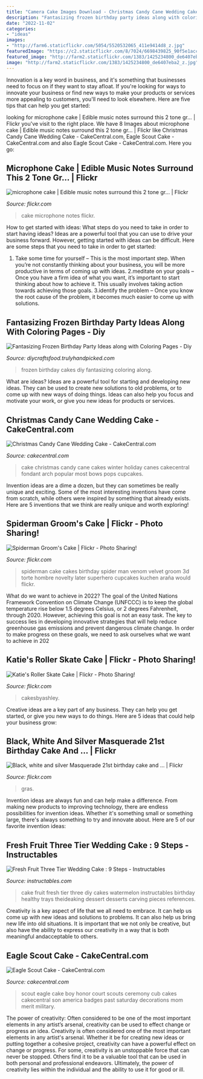 ```yaml
---
title: "Camera Cake Images Download - Christmas Candy Cane Wedding Cake"
description: "Fantasizing frozen birthday party ideas along with coloring pages"
date: "2022-11-02"
categories:
- "ideas"
images:
- "http://farm6.staticflickr.com/5054/5520532065_411e9414d8_z.jpg"
featuredImage: "https://c2.staticflickr.com/8/7024/6698439825_90f5e1acc4_b.jpg"
featured_image: "http://farm2.staticflickr.com/1383/1425234800_de6407eba2_z.jpg"
image: "http://farm2.staticflickr.com/1383/1425234800_de6407eba2_z.jpg"
---
```



Innovation is a key word in business, and it's something that businesses need to focus on if they want to stay afloat. If you're looking for ways to innovate your business or find new ways to make your products or services more appealing to customers, you'll need to look elsewhere. Here are five tips that can help you get started: 

	

		
looking for microphone cake | Edible music notes surround this 2 tone gr… | Flickr you've visit to the right place. We have 8 Images about microphone cake | Edible music notes surround this 2 tone gr… | Flickr like Christmas Candy Cane Wedding Cake - CakeCentral.com, Eagle Scout Cake - CakeCentral.com and also Eagle Scout Cake - CakeCentral.com. Here you go:
		
    
## Microphone Cake | Edible Music Notes Surround This 2 Tone Gr… | Flickr

<img loading=lazy src="https://c1.staticflickr.com/5/4080/4850067896_a7cd1a9e7d_b.jpg" onerror="this.onerror=null;this.src='https://tse4.mm.bing.net/th?id=OIP.dZezZLqilkW7I7yF4HBZkgHaLD&amp;pid=15.1';" alt="microphone cake | Edible music notes surround this 2 tone gr… | Flickr">

_Source: flickr.com_

>cake microphone notes flickr. 

	

How to get started with ideas: What steps do you need to take in order to start having ideas?
Ideas are a powerful tool that you can use to drive your business forward. However, getting started with ideas can be difficult. Here are some steps that you need to take in order to get started: 
1. Take some time for yourself – This is the most important step. When you’re not constantly thinking about your business, you will be more productive in terms of coming up with ideas. 
2.meditate on your goals – Once you have a firm idea of what you want, it’s important to start thinking about how to achieve it. This usually involves taking action towards achieving those goals. 
3.identify the problem – Once you know the root cause of the problem, it becomes much easier to come up with solutions.

    
## Fantasizing Frozen Birthday Party Ideas Along With Coloring Pages - Diy

<img loading=lazy src="http://diycraftsfood.trulyhandpicked.com/wp-content/uploads/2016/05/Frozen-Birthday-cakes-716x1024.jpg" onerror="this.onerror=null;this.src='https://tse1.mm.bing.net/th?id=OIP.t9eOc5_VJ-CJBbiRbLNUQAHaKl&amp;pid=15.1';" alt="Fantasizing Frozen Birthday Party Ideas along with Coloring Pages - Diy">

_Source: diycraftsfood.trulyhandpicked.com_

>frozen birthday cakes diy fantasizing coloring along. 

	

What are ideas?
Ideas are a powerful tool for starting and developing new ideas. They can be used to create new solutions to old problems, or to come up with new ways of doing things. Ideas can also help you focus and motivate your work, or give you new ideas for products or services.

    
## Christmas Candy Cane Wedding Cake - CakeCentral.com

<img loading=lazy src="https://cdn001.cakecentral.com/gallery/2015/03/900_835732toPU_christmas-candy-cane-wedding-cake.jpg" onerror="this.onerror=null;this.src='https://tse1.mm.bing.net/th?id=OIP.02mqbPmK4DxRUPjKVxhQPwHaJ4&amp;pid=15.1';" alt="Christmas Candy Cane Wedding Cake - CakeCentral.com">

_Source: cakecentral.com_

>cake christmas candy cane cakes winter holiday canes cakecentral fondant arch popular most bows pops cupcakes. 

	

Invention ideas are a dime a dozen, but they can sometimes be really unique and exciting. Some of the most interesting inventions have come from scratch, while others were inspired by something that already exists. Here are 5 inventions that we think are really unique and worth exploring!

    
## Spiderman Groom&#039;s Cake | Flickr - Photo Sharing!

<img loading=lazy src="http://farm2.staticflickr.com/1383/1425234800_de6407eba2_z.jpg" onerror="this.onerror=null;this.src='https://tse1.mm.bing.net/th?id=OIP.txoucKSReZ5eazdc1DQqUwHaJ4&amp;pid=15.1';" alt="Spiderman Groom&#039;s Cake | Flickr - Photo Sharing!">

_Source: flickr.com_

>spiderman cake cakes birthday spider man venom velvet groom 3d torte hombre novelty later superhero cupcakes kuchen araña would flickr. 

	

What do we want to achieve in 2022?
The goal of the United Nations Framework Convention on Climate Change (UNFCCC) is to keep the global temperature rise below 1.5 degrees Celsius, or 2 degrees Fahrenheit, through 2020. However, achieving this goal is not an easy task. The key to success lies in developing innovative strategies that will help reduce greenhouse gas emissions and prevent dangerous climate change. In order to make progress on these goals, we need to ask ourselves what we want to achieve in 202
    
## Katie&#039;s Roller Skate Cake | Flickr - Photo Sharing!

<img loading=lazy src="http://farm6.staticflickr.com/5054/5520532065_411e9414d8_z.jpg" onerror="this.onerror=null;this.src='https://tse2.mm.bing.net/th?id=OIP.Q9J1gmpp1p2ZtrYDSRgHUAAAAA&amp;pid=15.1';" alt="Katie&#039;s Roller Skate Cake | Flickr - Photo Sharing!">

_Source: flickr.com_

>cakesbyashley. 

	

Creative ideas are a key part of any business. They can help you get started, or give you new ways to do things. Here are 5 ideas that could help your business grow:

    
## Black, White And Silver Masquerade 21st Birthday Cake And … | Flickr

<img loading=lazy src="https://c2.staticflickr.com/8/7024/6698439825_90f5e1acc4_b.jpg" onerror="this.onerror=null;this.src='https://tse4.mm.bing.net/th?id=OIP.gY9vPdPmcp_orm98khnSrQHaOM&amp;pid=15.1';" alt="Black, white and silver Masquerade 21st birthday cake and … | Flickr">

_Source: flickr.com_

>gras. 

	

Invention ideas are always fun and can help make a difference. From making new products to improving technology, there are endless possibilities for invention ideas. Whether it's something small or something large, there's always something to try and innovate about. Here are 5 of our favorite invention ideas:

    
## Fresh Fruit Three Tier Wedding Cake : 9 Steps - Instructables

<img loading=lazy src="https://content.instructables.com/ORIG/FYR/G7BQ/GE7L3W44/FYRG7BQGE7L3W44.jpg?frame=1&amp;width=2100" onerror="this.onerror=null;this.src='https://tse2.mm.bing.net/th?id=OIP.Jg5K-Y55TptopKwALqLwsQHaJ4&amp;pid=15.1';" alt="Fresh Fruit Three Tier Wedding Cake : 9 Steps - Instructables">

_Source: instructables.com_

>cake fruit fresh tier three diy cakes watermelon instructables birthday healthy trays theideaking dessert desserts carving pieces references. 

	

Creativity is a key aspect of life that we all need to embrace. It can help us come up with new ideas and solutions to problems. It can also help us bring new life into old situations. It is important that we not only be creative, but also have the ability to express our creativity in a way that is both meaningful andacceptable to others.

    
## Eagle Scout Cake - CakeCentral.com

<img loading=lazy src="https://cdn001.cakecentral.com/gallery/2015/03/900_29905ej3l_eagle-scout-cake.jpg" onerror="this.onerror=null;this.src='https://tse3.mm.bing.net/th?id=OIP.9I1uYFUj0eA50Amq0GHW5gHaNI&amp;pid=15.1';" alt="Eagle Scout Cake - CakeCentral.com">

_Source: cakecentral.com_

>scout eagle cake boy honor court scouts ceremony cub cakes cakecentral son america badges past saturday decorations mom merit military. 

	

The power of creativity: Often considered to be one of the most important elements in any artist’s arsenal, creativity can be used to effect change or progress an idea.
Creativity is often considered one of the most important elements in any artist's arsenal. Whether it be for creating new ideas or putting together a cohesive project, creativity can have a powerful effect on change or progress. For some, creativity is an unstoppable force that can never be stopped. Others find it to be a valuable tool that can be used in both personal and professional endeavors. Ultimately, the power of creativity lies within the individual and the ability to use it for good or ill.

